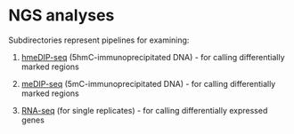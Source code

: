 NGS analyses
================

Subdirectories represent pipelines for examining:

1) [hmeDIP-seq](https://github.com/Jwong684/bioinformatics/tree/master/analyses/hmeDIP) (5hmC-immunoprecipitated DNA) - for calling differentially marked regions

2) [meDIP-seq](https://github.com/Jwong684/bioinformatics/tree/master/analyses/meDIP) (5mC-immunoprecipitated DNA) - for calling differentially marked regions

3) [RNA-seq](https://github.com/Jwong684/bioinformatics/tree/master/analyses/RNAseq) (for single replicates) - for calling differentially expressed genes